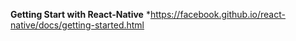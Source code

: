 **Getting Start with React-Native**
  *https://facebook.github.io/react-native/docs/getting-started.html
  
